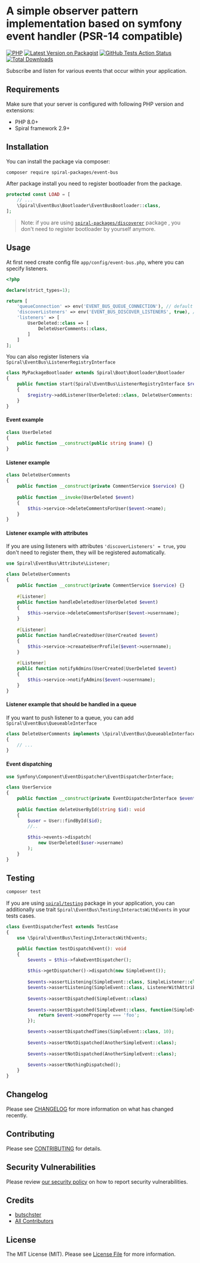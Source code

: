 # A simple observer pattern implementation based on symfony event handler (PSR-14 compatible)

[![PHP](https://img.shields.io/packagist/php-v/spiral-packages/event-bus.svg?style=flat-square)](https://packagist.org/packages/spiral-packages/event-bus)
[![Latest Version on Packagist](https://img.shields.io/packagist/v/spiral-packages/event-bus.svg?style=flat-square)](https://packagist.org/packages/spiral-packages/event-bus)
[![GitHub Tests Action Status](https://img.shields.io/github/workflow/status/spiral-packages/event-bus/run-tests?label=tests)](https://github.com/spiral-packages/event-bus/actions?query=workflow%3Arun-tests+branch%3Amain)
[![Total Downloads](https://img.shields.io/packagist/dt/spiral-packages/event-bus.svg?style=flat-square)](https://packagist.org/packages/spiral-packages/event-bus)

Subscribe and listen for various events that occur within your application.

## Requirements

Make sure that your server is configured with following PHP version and extensions:

- PHP 8.0+
- Spiral framework 2.9+

## Installation

You can install the package via composer:

```bash
composer require spiral-packages/event-bus
```

After package install you need to register bootloader from the package.

```php
protected const LOAD = [
    // ...
    \Spiral\EventBus\Bootloader\EventBusBootloader::class,
];
```

> Note: if you are using [`spiral-packages/discoverer`](https://github.com/spiral-packages/discoverer) package
> , you don't need to register bootloader by yourself anymore.

## Usage

At first need create config file `app/config/event-bus.php`, where you can specify listeners.

```php
<?php

declare(strict_types=1);

return [
    'queueConnection' => env('EVENT_BUS_QUEUE_CONNECTION'), // default queue connection for Listeners with \Spiral\EventBus\QueueableInterface
    'discoverListeners' => env('EVENT_BUS_DISCOVER_LISTENERS', true), // Discover listeners with \Spiral\EventBus\Attribute\Listener attribute
    'listeners' => [
        UserDeleted::class => [
            DeleteUserComments::class,
        ]
    ]
];
```

You can also register listeners via `Spiral\EventBus\ListenerRegistryInterface`

```php
class MyPackageBootloader extends Spiral\Boot\Bootloader\Bootloader
{
    public function start(Spiral\EventBus\ListenerRegistryInterface $registry) 
    {
        $registry->addListener(UserDeleted::class, DeleteUserComments::class);
    }
}
```

#### Event example

```php
class UserDeleted 
{
    public function __construct(public string $name) {}
}
```

#### Listener example

```php
class DeleteUserComments 
{
    public function __construct(private CommentService $service) {}
    
    public function __invoke(UserDeleted $event)
    {
        $this->service->deleteCommentsForUser($event->name);
    }
}
```

#### Listener example with attributes

If you are using listeners with attributes `'discoverListeners' = true`, you don't need to register them, they will be
registered automatically.

```php
use Spiral\EventBus\Attribute\Listener;

class DeleteUserComments 
{
    public function __construct(private CommentService $service) {}
    
    #[Listener]
    public function handleDeletedUser(UserDeleted $event)
    {
        $this->service->deleteCommentsForUser($event->usernname);
    }
    
    #[Listener]
    public function handleCreatedUser(UserCreated $event)
    {
        $this->service->creaateUserProfile($event->usernname);
    }
    
    #[Listener]
    public function notifyAdmins(UserCreated|UserDeleted $event)
    {
        $this->service->notifyAdmins($event->usernname);
    }
}
```

#### Listener example that should be handled in a queue

If you want to push listener to a queue, you can add `Spiral\EventBus\QueueableInterface`

```php
class DeleteUserComments implements \Spiral\EventBus\QueueableInterface
{
    // ...
}
```

#### Event dispatching

```php
use Symfony\Component\EventDispatcher\EventDispatcherInterface;

class UserService 
{
    public function __construct(private EventDispatcherInterface $events) {}
    
    public function deleteUserById(string $id): void
    {
        $user = User::findById($id);
        //.. 
        
        $this->events->dispatch(
            new UserDeleted($user->username)
        );
    }
}

```

## Testing

```bash
composer test
```

If you are using [`spiral/testing`](https://github.com/spiral/testing) package in your application, you can additionally
use trait `Spiral\EventBus\Testing\InteractsWithEvents` in your tests cases.

```php
class EventDispatcherTest extends TestCase
{
    use \Spiral\EventBus\Testing\InteractsWithEvents;

    public function testDispatchEvent(): void
    {
        $events = $this->fakeEventDispatcher();
    
        $this->getDispatcher()->dispatch(new SimpleEvent());
    
        $events->assertListening(SimpleEvent::class, SimpleListener::class);
        $events->assertListening(SimpleEvent::class, ListenerWithAttributes::class, 'methodA');
        
        $events->assertDispatched(SimpleEvent::class)
        
        $events->assertDispatched(SimpleEvent::class, function(SimpleEvent $event) {
            return $event->someProperty === 'foo';
        });

        $events->assertDispatchedTimes(SimpleEvent::class, 10);
        
        $events->assertNotDispatched(AnotherSimpleEvent::class);
        
        $events->assertNotDispatched(AnotherSimpleEvent::class);
        
        $events->assertNothingDispatched();
    }
}
```

## Changelog

Please see [CHANGELOG](CHANGELOG.md) for more information on what has changed recently.

## Contributing

Please see [CONTRIBUTING](.github/CONTRIBUTING.md) for details.

## Security Vulnerabilities

Please review [our security policy](../../security/policy) on how to report security vulnerabilities.

## Credits

- [butschster](https://github.com/spiral-packages)
- [All Contributors](../../contributors)

## License

The MIT License (MIT). Please see [License File](LICENSE) for more information.
